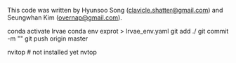This code was written by Hyunsoo Song (clavicle.shatter@gmail.com) and Seungwhan Kim (overnap@gmail.com).



conda activate lrvae
conda env exprot > lrvae_env.yaml
git add ./
git commit -m ""
git push origin master

nvitop # not installed yet
nvtop